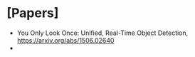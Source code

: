 

# [Papers]
+ You Only Look Once: Unified, Real-Time Object Detection, https://arxiv.org/abs/1506.02640
+ 
